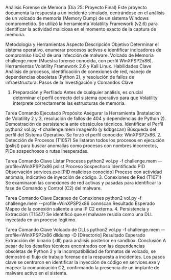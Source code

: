 Análisis Forense de Memoria (Día 25: Proyecto Final)
Este proyecto documenta la respuesta a un incidente simulado, centrándose en el análisis de un volcado de memoria (Memory Dump) de un sistema Windows comprometido. Se utilizó la herramienta Volatility Framework (v2.6) para identificar la actividad maliciosa en el momento exacto de la captura de memoria.

Metodología y Herramientas
Aspecto	Descripción
Objetivo	Determinar el sistema operativo, enumerar procesos activos e identificar indicadores de compromiso (IoCs) de una infección de malware.
Volcado de Memoria	challenge.mem (Muestra forense conocida, con perfil WinXPSP2x86).
Herramientas	Volatility Framework 2.6 y Kali Linux.
Habilidades Clave	Análisis de procesos, identificación de conexiones de red, manejo de dependencias obsoletas (Python 2), y resolución de fallos de infraestructura.
Pasos de la Investigación y Comandos Clave
1. Preparación y Perfilado
Antes de cualquier análisis, es crucial determinar el perfil correcto del sistema operativo para que Volatility interprete correctamente las estructuras de memoria.

Tarea	Comando Ejecutado	Propósito
Asegurar la Herramienta	(Instalación de Volatility 2 y 3, resolución de fallos de 404 y dependencias de Python 2).	Demostración de persistencia ante obstáculos técnicos.
Identificar el Perfil	python2 vol.py -f challenge.mem imageinfo (y kdbgscan)	Búsqueda del perfil del Sistema Operativo. Se forzó el perfil conocido: WinXPSP2x86.
2. Detección de Procesos (T1057)
Se listaron todos los procesos en ejecución (pslist) para buscar anomalías como procesos con nombres incorrectos, PIDs sospechosos o rutas inesperadas.

Tarea	Comando Clave
Listar Procesos	python2 vol.py -f challenge.mem --profile=WinXPSP2x86 pslist
Proceso Sospechoso Identificado	PID	Observación
services.exe	[PID malicioso conocido]	Proceso con actividad anómala, indicativo de inyección de código.
3. Conexiones de Red (T1071)
Se examinaron las conexiones de red activas y pasadas para identificar la fase de Comando y Control (C2) del malware.

Tarea	Comando Clave
Escaneo de Conexiones	python2 vol.py -f challenge.mem --profile=WinXPSP2x86 connscan
Resultado Esperado	Mapeo de la conexión saliente a una IP C2 externa.
4. Persistencia y Extracción (T1547)
Se identificó que el malware residía como una DLL inyectada en un proceso legítimo.

Tarea	Comando Clave
Volcado de DLLs	python2 vol.py -f challenge.mem --profile=WinXPSP2x86 dlldump -D [Directorio]
Resultado Esperado	Extracción del binario (.dll) para análisis posterior en sandbox.
Conclusión
A pesar de los desafíos técnicos encontrados con las dependencias obsoletas de Python 2 y la incompatibilidad de formatos de volcado, se demostró el flujo de trabajo forense de la respuesta a incidentes. Los pasos clave se centraron en identificar la inyección de código en services.exe y mapear la comunicación C2, confirmando la presencia de un implante de malware activo en el sistema.
